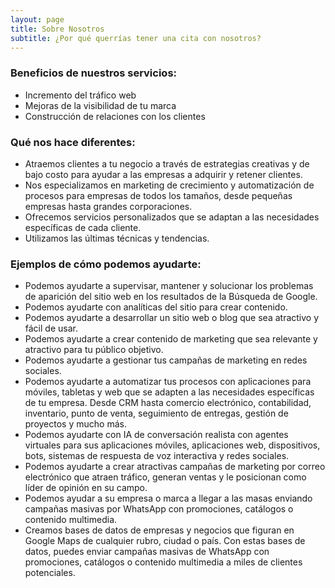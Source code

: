 ```yaml
---
layout: page
title: Sobre Nosotros
subtitle: ¿Por qué querrías tener una cita con nosotros?
---
```


### Beneficios de nuestros servicios:
- Incremento del tráfico web
- Mejoras de la visibilidad de tu marca
- Construcción de relaciones con los clientes

### Qué nos hace diferentes:

- Atraemos clientes a tu negocio a través de estrategias creativas y de bajo costo para ayudar a las empresas a adquirir y retener clientes. 
- Nos especializamos en marketing de crecimiento y automatización de procesos para empresas de todos los tamaños, desde pequeñas empresas hasta grandes corporaciones.
- Ofrecemos servicios personalizados que se adaptan a las necesidades específicas de cada cliente.
- Utilizamos las últimas técnicas y tendencias.




### Ejemplos de cómo podemos ayudarte:

- Podemos ayudarte a supervisar, mantener y solucionar los problemas de aparición del sitio web en los resultados de la Búsqueda de Google.
- Podemos ayudarte con analíticas del sitio para crear contenido.
- Podemos ayudarte a desarrollar un sitio web o blog que sea atractivo y fácil de usar.
- Podemos ayudarte a crear contenido de marketing que sea relevante y atractivo para tu público objetivo.
- Podemos ayudarte a gestionar tus campañas de marketing en redes sociales.
- Podemos ayudarte a automatizar tus procesos con aplicaciones para móviles, tabletas y web que se adapten a las necesidades específicas de tu empresa. Desde CRM hasta comercio electrónico, contabilidad, inventario, punto de venta, seguimiento de entregas, gestión de proyectos y mucho más.
- Podemos ayudarte con IA de conversación realista con agentes virtuales para sus aplicaciones móviles, aplicaciones web, dispositivos, bots, sistemas de respuesta de voz interactiva y redes sociales.
- Podemos ayudarte a crear atractivas campañas de marketing por correo electrónico que atraen tráfico, generan ventas y le posicionan como líder de opinión en su campo.
- Podemos ayudar a su empresa o marca a llegar a las masas enviando campañas masivas por WhatsApp con promociones, catálogos o contenido multimedia.
- Creamos bases de datos de empresas y negocios que figuran en Google Maps de cualquier rubro, ciudad o país.
Con estas bases de datos, puedes enviar campañas masivas de WhatsApp con promociones, catálogos o contenido multimedia a miles de clientes potenciales.
